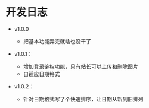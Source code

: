 # 开发日志
* v1.0.0
  * 把基本功能弄完就啥也没干了

* v1.0.1：
  - 增加登录鉴权功能，只有站长可以上传和删除图片
  - 自适应日期格式
  
* v1.0.2：
  * 针对日期格式写了个快速排序，让日期从新到旧排列